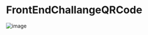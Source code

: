 # FrontEndChallangeQRCode


![image](https://github.com/MarlonMontenegro/FrontEndChallangeQRCode/assets/103525183/7fa3f107-e032-4aa3-8787-5139c7bc39cd)
